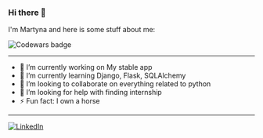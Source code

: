 ### Hi there 👋

I'm Martyna and here is some stuff about me:

<img src="https://www.codewars.com/users/Renderfairy/badges/micro" alt="Codewars badge">

<!--
**Renderfairy/Renderfairy** is a ✨ _special_ ✨ repository because its `README.md` (this file) appears on your GitHub profile.

Here are some ideas to get you started:
-->
---

- 🔭 I’m currently working on My stable app
- 🌱 I’m currently learning Django, Flask, SQLAlchemy
- 👯 I’m looking to collaborate on everything related to python
- 🤔 I’m looking for help with finding internship
- ⚡ Fun fact: I own a horse 

---
[![LinkedIn](https://img.shields.io/badge/LinkedIn-0077B5?style=for-the-badge&logo=linkedin&logoColor=white)](https://www.linkedin.com/in/martyna-witkowska-3b101684/)


